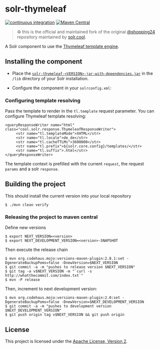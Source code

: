 # solr-thymeleaf

[![continuous integration](https://github.com/solr-cool/solr-thymeleaf/actions/workflows/ci.yaml/badge.svg)](https://github.com/solr-cool/solr-thymeleaf/actions/workflows/ci.yaml)
[![Maven Central](https://img.shields.io/maven-central/v/cool.solr/solr-thymeleaf)](https://search.maven.org/artifact/cool.solr/solr-thymeleaf/)

> ♻️ this is the official and maintained fork of the original [@shopping24](https://github.com/shopping24) repository maintained by [solr.cool](https://solr.cool).

A Solr component to use the [Thymeleaf template engine](http://www.thymeleaf.org/).

## Installing the component

* Place the [`solr-thymeleaf-<VERSION>-jar-with-dependencies.jar`](https://github.com/shopping24/solr-thymeleaf/releases) in the `/lib`
  directory of your Solr installation.
* Configure the component in your `solrconfig.xml`:

    <!-- html / thymeleaf response writer -->
    <queryResponseWriter name="html" class="com.s24.search.solr.response.ThymeleafResponseWriter" />

### Configuring template resolving

Pass the template to render in the `tl.template` request parameter. You can configure Thymeleaf template resolving:

    <queryResponseWriter name="html" class="cool.solr.response.ThymeleafResponseWriter">
         <str name="tl.templateMode">XHTML</str>
         <str name="tl.locale">de_de</str>
         <str name="tl.cacheTTLMs">3600000</str>
         <str name="tl.prefix">${solr.core.config}/templates/</str>
         <str name="tl.suffix">.html</str>
    </queryResponseWriter>

The template context is prefilled with the current `request`, the request `params` and a solr `response`.

## Building the project

This should install the current version into your local repository

    $ ./mvn clean verify

### Releasing the project to maven central

Define new versions

    $ export NEXT_VERSION=<version>
    $ export NEXT_DEVELOPMENT_VERSION=<version>-SNAPSHOT

Then execute the release chain

    $ mvn org.codehaus.mojo:versions-maven-plugin:2.8.1:set -DgenerateBackupPoms=false -DnewVersion=$NEXT_VERSION
    $ git commit -a -m "pushes to release version $NEXT_VERSION"
    $ git tag -a v$NEXT_VERSION -m "`curl -s http://whatthecommit.com/index.txt`"
    $ mvn -P release

Then, increment to next development version:

    $ mvn org.codehaus.mojo:versions-maven-plugin:2.0:set -DgenerateBackupPoms=false -DnewVersion=$NEXT_DEVELOPMENT_VERSION
    $ git commit -a -m "pushes to development version $NEXT_DEVELOPMENT_VERSION"
    $ git push origin tag v$NEXT_VERSION && git push origin

## License

This project is licensed under the [Apache License, Version 2](http://www.apache.org/licenses/LICENSE-2.0.html).
